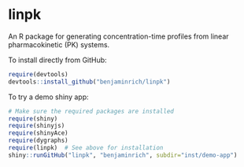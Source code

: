 # linpk

An R package for generating concentration-time profiles from linear pharmacokinetic (PK) systems.

To install directly from GitHub:

``` r
require(devtools)
devtools::install_github("benjaminrich/linpk")
```

To try a demo shiny app:

``` r
# Make sure the required packages are installed
require(shiny)
require(shinyjs)
require(shinyAce)
require(dygraphs)
require(linpk)  # See above for installation
shiny::runGitHub("linpk", "benjaminrich", subdir="inst/demo-app")
```

